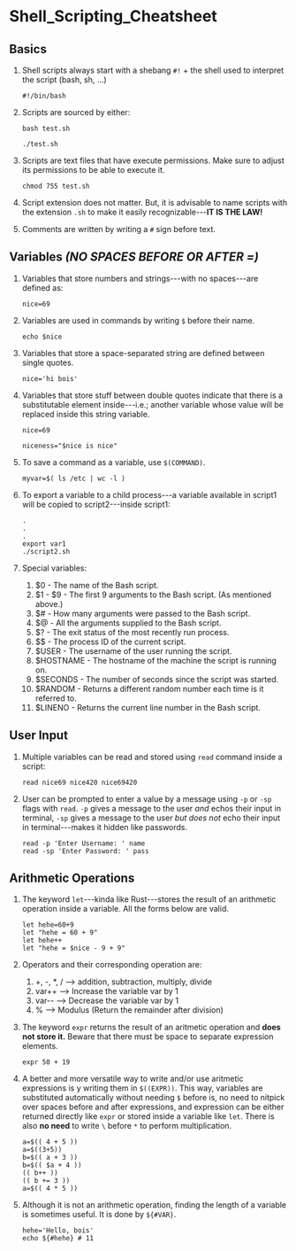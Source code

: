 # Shell_Scripting_Cheatsheet


## Basics

1. Shell scripts always start with a shebang `#!` + the shell used to interpret the script (bash, sh, ...)
   ```
   #!/bin/bash
   ```

1. Scripts are sourced by either:
   ```
   bash test.sh
   ```
   ```
   ./test.sh
   ```

1. Scripts are text files that have execute permissions. Make sure to adjust its permissions to be able to execute it.
   ```
   chmod 755 test.sh
   ```

1. Script extension does not matter. But, it is advisable to name scripts with the extension `.sh` to make it easily recognizable---**IT IS THE LAW!**

1. Comments are written by writing a `#` sign before text.

## Variables _(NO SPACES BEFORE OR AFTER =)_

1. Variables that store numbers and strings---with no spaces---are defined as:
   ```
   nice=69
   ```

1. Variables are used in commands by writing `$` before their name.
   ```
   echo $nice
   ```

1. Variables that store a space-separated string are defined between single quotes.
   ```
   nice='hi bois'
   ```

1. Variables that store stuff between double quotes indicate that there is a substitutable element inside---i.e.; another variable whose value will be replaced inside this string variable.
   ```
   nice=69

   niceness="$nice is nice"
   ```

1. To save a command as a variable, use `$(COMMAND)`.
   ```
   myvar=$( ls /etc | wc -l )
   ```

1. To export a variable to a child process---a variable available in script1 will be copied to script2---inside script1:
   ```
   .
   .
   .
   export var1
   ./script2.sh
   ```
   
1. Special variables:
   1. $0 - The name of the Bash script.
   1. $1 - $9 - The first 9 arguments to the Bash script. (As mentioned above.)
   1. $# - How many arguments were passed to the Bash script.
   1. $@ - All the arguments supplied to the Bash script.
   1. $? - The exit status of the most recently run process.
   1. $$ - The process ID of the current script.
   1. $USER - The username of the user running the script.
   1. $HOSTNAME - The hostname of the machine the script is running on.
   1. $SECONDS - The number of seconds since the script was started.
   1. $RANDOM - Returns a different random number each time is it referred to.
   1. $LINENO - Returns the current line number in the Bash script.
  

## User Input

1. Multiple variables can be read and stored using `read` command inside a script:
   ```
   read nice69 nice420 nice69420
   ```

1. User can be prompted to enter a value by a message using `-p` or `-sp` flags with `read`. `-p` gives a message to the user _and_ echos their input in terminal, `-sp` gives a message to the user _but does not_ echo their input in terminal---makes it hidden like passwords.
   ```
   read -p 'Enter Username: ' name
   read -sp 'Enter Password: ' pass
   ```


## Arithmetic Operations

1. The keyword `let`---kinda like Rust---stores the result of an arithmetic operation inside a variable. All the forms below are valid.
   ```
   let hehe=60+9
   let "hehe = 60 + 9"
   let hehe++
   let "hehe = $nice - 9 + 9"
   ```

1. Operators and their corresponding operation are:
   1. +, -, \*, /	--> addition, subtraction, multiply, divide
   1. var++	--> Increase the variable var by 1
   1. var--	--> Decrease the variable var by 1
   1. %	--> Modulus (Return the remainder after division)
  
1. The keyword `expr` returns the result of an aritmetic operation and **does not store it.** Beware that there must be space to separate expression elements.
   ```
   expr 50 + 19
   ```

1. A better and more versatile way to write and/or use aritmetic expressions is y writing them in `$((EXPR))`. This way, variables are substituted automatically without needing `$` before is, no need to nitpick over spaces before and after expressions, and expression can be either returned directly like `expr` or stored inside a variable like `let`. There is also **no need** to write `\` before `*` to perform multiplication.
   ```
   a=$(( 4 + 5 ))
   a=$((3+5))
   b=$(( a + 3 ))
   b=$(( $a + 4 ))
   (( b++ ))
   (( b += 3 ))
   a=$(( 4 * 5 ))
   ```

1. Although it is not an arithmetic operation, finding the length of a variable is sometimes useful. It is done by `${#VAR}`.
   ```
   hehe='Hello, bois'
   echo ${#hehe} # 11
   ```
